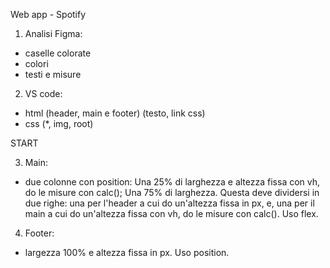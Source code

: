 Web app - Spotify

1. Analisi Figma:
- caselle colorate
- colori
- testi e misure

2. VS code:
- html (header, main e footer) (testo, link css)
- css (*, img, root)

START

3. Main:
- due colonne con position:
Una 25% di larghezza e altezza fissa con vh, do le misure con calc();
Una 75% di larghezza. Questa deve dividersi in due righe: una per l'header a cui do un'altezza fissa in px, e, una per il main a cui do un'altezza fissa con vh, do le misure con calc(). Uso flex.

4. Footer:
- largezza 100% e altezza fissa in px. Uso position.